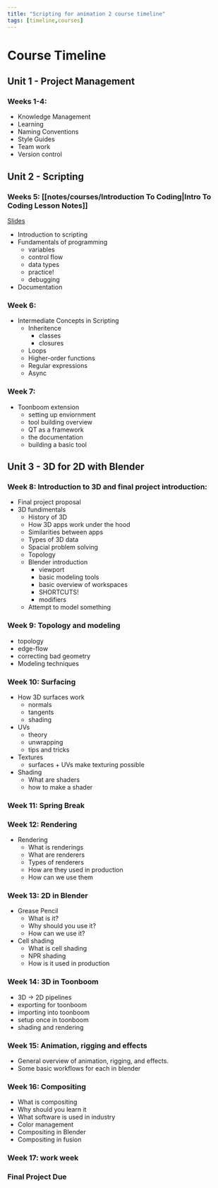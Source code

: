 ```yaml
---
title: "Scripting for animation 2 course timeline"
tags: [timeline,courses]
---
```



# Course Timeline

## Unit 1 - Project Management

### Weeks 1-4:
- Knowledge Management
- Learning
- Naming Conventions
- Style Guides
- Team work
- Version control

## Unit 2 - Scripting

### Weeks 5: [[notes/courses/Introduction To Coding|Intro To Coding Lesson Notes]]

[Slides](https://docs.google.com/presentation/d/1-DuAPn35VD9UUw8pFMfwZ39whKKpip4xvKNFVyx0--g/edit?usp=sharing)

- Introduction to scripting
- Fundamentals of programming
	- variables
	- control flow
	- data types
	- practice!
	- debugging
- Documentation

### Week 6:

- Intermediate Concepts in Scripting
	- Inheritence
		- classes
		- closures
	- Loops
	- Higher-order functions
	- Regular expressions
	- Async

### Week 7:

- Toonboom extension
	- setting up enviornment
	- tool building overview
	- QT as a framework
	- the documentation
	- building a basic tool

## Unit 3 - 3D for 2D with Blender

### Week 8: Introduction to 3D and final project introduction:

- Final project proposal
- 3D fundimentals
	- History of 3D
	- How 3D apps work under the hood
	- Similarities between apps
	- Types of 3D data
	- Spacial problem solving
	- Topology
	- Blender introduction
		- viewport
		- basic modeling tools
		- basic overview of workspaces
		- SHORTCUTS!
		- modifiers
	- Attempt to model something

### Week 9: Topology and modeling

- topology
- edge-flow
- correcting bad geometry
- Modeling techniques

### Week 10: Surfacing

- How 3D surfaces work
	- normals
	- tangents
	- shading
- UVs
	- theory
	- unwrapping
	- tips and tricks
- Textures
	- surfaces + UVs make texturing possible
- Shading
	- What are shaders
	- how to make a shader

### Week 11: Spring Break

### Week 12: Rendering

- Rendering
	- What is renderings
	- What are renderers
	- Types of renderers
	- How are they used in production
	- How can we use them


### Week 13: 2D in Blender

- Grease Pencil
	- What is it?
	- Why should you use it?
	- How can we use it?
- Cell shading
	- What is cell shading
	- NPR shading
	- How is it used in production

### Week 14: 3D in Toonboom

- 3D -> 2D pipelines
- exporting for toonboom
- importing into toonboom
- setup once in toonboom
- shading and rendering

### Week 15: Animation, rigging and effects

- General overview of animation, rigging, and effects.
- Some basic workflows for each in blender

### Week 16: Compositing

- What is compositing
- Why should you learn it
- What software is used in industry
- Color management
- Compositing in Blender
- Compositing in fusion

### Week 17: work week


### Final Project Due 
